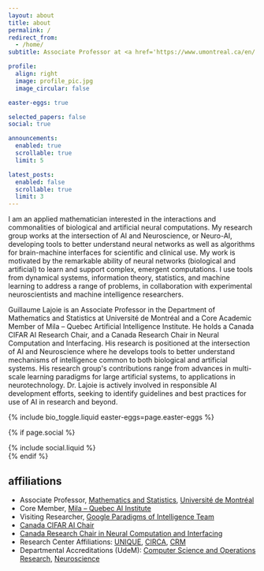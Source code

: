 ```yaml
---
layout: about
title: about
permalink: /
redirect_from:
  - /home/
subtitle: Associate Professor at <a href='https://www.umontreal.ca/en/'>Université de Montréal</a> ⋅ Core Member of <a href='https://mila.quebec/en'>Mila – Quebec AI Institute</a>

profile:
  align: right
  image: profile_pic.jpg
  image_circular: false

easter-eggs: true

selected_papers: false
social: true

announcements:
  enabled: true
  scrollable: true
  limit: 5

latest_posts:
  enabled: false
  scrollable: true
  limit: 3
---
```


<p id="about-bio">I am an applied mathematician interested in the interactions and commonalities of biological and artificial neural computations. My research group works at the intersection of AI and Neuroscience, or Neuro-AI, developing tools to better understand neural networks as well as algorithms for brain-machine interfaces for scientific and clinical use. My work is motivated by the remarkable ability of neural networks (biological and artificial) to learn and support complex, emergent computations. I use tools from dynamical systems, information theory, statistics, and machine learning to address a range of problems, in collaboration with experimental neuroscientists and machine intelligence researchers.</p>

<p id="about-bio-alt" class="d-none">Guillaume Lajoie is an Associate Professor in the Department of Mathematics and Statistics at Université de Montréal and a Core Academic Member of Mila – Quebec Artificial Intelligence Institute. He holds a Canada CIFAR AI Research Chair, and a Canada Research Chair in Neural Computation and Interfacing. His research is positioned at the intersection of AI and Neuroscience where he develops tools to better understand mechanisms of intelligence common to both biological and artificial systems. His research group's contributions range from advances in multi-scale learning paradigms for large artificial systems, to applications in neurotechnology. Dr. Lajoie is actively involved in responsible AI development efforts, seeking to identify guidelines and best practices for use of AI in research and beyond.</p>

{% include bio_toggle.liquid easter-eggs=page.easter-eggs %}

<!-- Social -->

{% if page.social %}

  <div class="social">
    <div class="contact-icons">{% include social.liquid %}</div>
  </div>
{% endif %}

## affiliations

- Associate Professor, [Mathematics and Statistics](https://dms.umontreal.ca/en/), [Université de Montréal](https://www.umontreal.ca/en/)
- Core Member, [Mila – Quebec AI Institute](https://mila.quebec/en)
- Visiting Researcher, [Google Paradigms of Intelligence Team](https://github.com/paradigms-of-intelligence)
- [Canada CIFAR AI Chair](https://cifar.ca/bios/guillaume-lajoie/)
- [Canada Research Chair in Neural Computation and Interfacing](https://www.chairs-chaires.gc.ca/media-medias/lists-listes/2022/january-janvier-eng.aspx)
- Research Center Affiliations: [UNIQUE](https://www.unique.quebec/home), [CIRCA](https://circa.openum.ca/en), [CRM](https://www.crmath.ca/en/)
- Departmental Accreditations (UdeM): [Computer Science and Operations Research](https://diro.umontreal.ca/english/home/), [Neuroscience](https://neurosciences.umontreal.ca)
